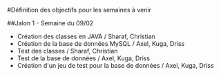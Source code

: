 #Définition des objectifs pour les semaines à venir

##Jalon 1 - Semaine du 09/02
* Création des classes en JAVA / Sharaf, Christian
* Création de la base de données MySQL / Axel, Kuga, Driss
* Test des classes / Sharaf, Christian
* Test de la base de données / Axel, Kuga, Driss
* Création d'un jeu de test pour la base de données / Axel, Kuga, Driss
